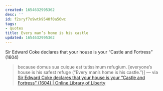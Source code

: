 ```yaml
---
created: 1654632995362
desc: ''
id: f2sryf7o9wtk9540f0a56wc
tags:
- quotes
title: Every man’s home is his castle
updated: 1654632995362
---
```

   
Sir Edward Coke declares that your house is your “Castle and Fortress” (1604)   
   
> because domus sua cuique est tutissimum refugium. [everyone’s house is his safest refuge (“Every man’s home is his castle.”)] — via [Sir Edward Coke declares that your house is your “Castle and Fortress” (1604) | Online Library of Liberty](https://oll.libertyfund.org/quote/sir-edward-coke-declares-that-your-house-is-your-castle-and-fortress-1604)
